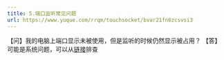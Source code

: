 ```yaml
---
title: 5.端口监听常见问题
url: https://www.yuque.com/rrqm/touchsocket/bvar21fn6zcsvsi3
---
```


【问】我的电脑上端口显示未被使用，但是监听的时候仍然显示被占用？
【答】可能是系统问题，可以从[链接](https://bbs.csdn.net/topics/391900623)排查
